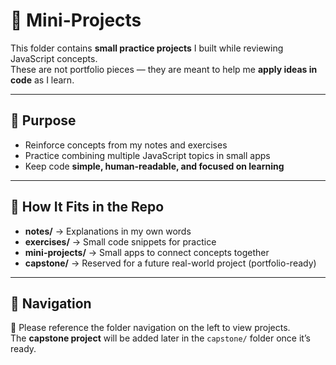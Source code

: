 # 🧩 Mini-Projects

This folder contains **small practice projects** I built while reviewing JavaScript concepts.  
These are not portfolio pieces — they are meant to help me **apply ideas in code** as I learn.

---

## 📌 Purpose

-   Reinforce concepts from my notes and exercises
-   Practice combining multiple JavaScript topics in small apps
-   Keep code **simple, human-readable, and focused on learning**

---

## 📂 How It Fits in the Repo

-   **notes/** → Explanations in my own words
-   **exercises/** → Small code snippets for practice
-   **mini-projects/** → Small apps to connect concepts together
-   **capstone/** → Reserved for a future real-world project (portfolio-ready)

---

## 🔗 Navigation

📂 Please reference the folder navigation on the left to view projects.  
The **capstone project** will be added later in the `capstone/` folder once it’s ready.
